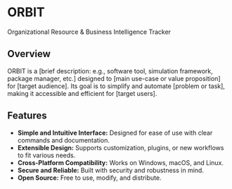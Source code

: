 # ORBIT
 Organizational Resource & Business Intelligence Tracker

## Overview

ORBIT is a [brief description: e.g., software tool, simulation framework, package manager, etc.] designed to [main use-case or value proposition] for [target audience]. Its goal is to simplify and automate [problem or task], making it accessible and efficient for [target users].

## Features

- **Simple and Intuitive Interface:** Designed for ease of use with clear commands and documentation.
- **Extensible Design:** Supports customization, plugins, or new workflows to fit various needs.
- **Cross-Platform Compatibility:** Works on Windows, macOS, and Linux.
- **Secure and Reliable:** Built with security and robustness in mind.
- **Open Source:** Free to use, modify, and distribute.





